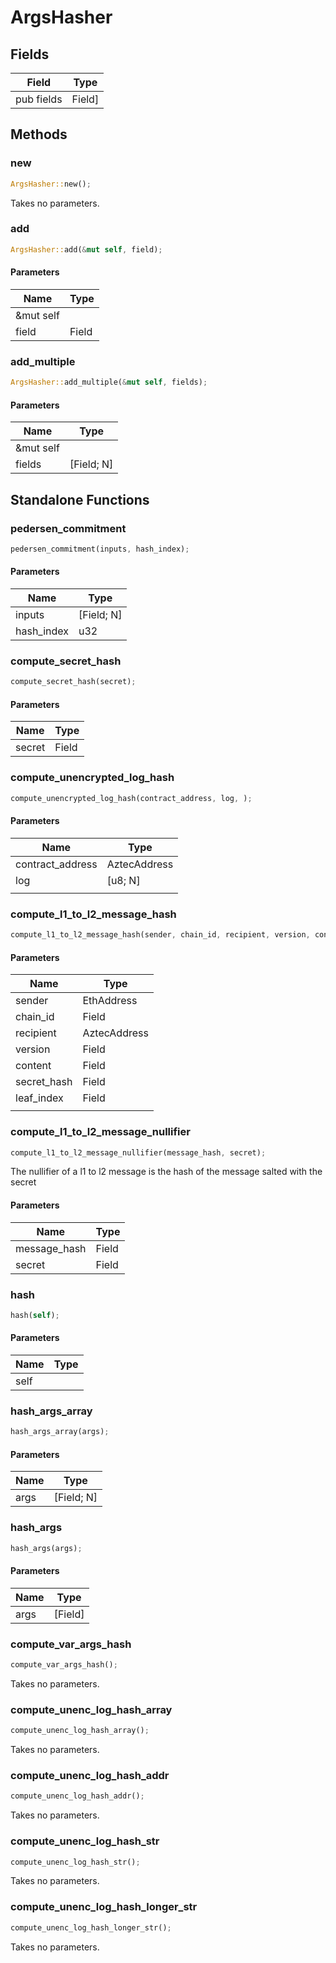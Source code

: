 # ArgsHasher

## Fields
| Field | Type |
| --- | --- |
| pub fields | Field] |

## Methods

### new

```rust
ArgsHasher::new();
```

Takes no parameters.

### add

```rust
ArgsHasher::add(&mut self, field);
```

#### Parameters
| Name | Type |
| --- | --- |
| &mut self |  |
| field | Field |

### add_multiple

```rust
ArgsHasher::add_multiple(&mut self, fields);
```

#### Parameters
| Name | Type |
| --- | --- |
| &mut self |  |
| fields | [Field; N] |

## Standalone Functions

### pedersen_commitment

```rust
pedersen_commitment(inputs, hash_index);
```

#### Parameters
| Name | Type |
| --- | --- |
| inputs | [Field; N] |
| hash_index | u32 |

### compute_secret_hash

```rust
compute_secret_hash(secret);
```

#### Parameters
| Name | Type |
| --- | --- |
| secret | Field |

### compute_unencrypted_log_hash

```rust
compute_unencrypted_log_hash(contract_address, log, );
```

#### Parameters
| Name | Type |
| --- | --- |
| contract_address | AztecAddress |
| log | [u8; N] |
|  |  |

### compute_l1_to_l2_message_hash

```rust
compute_l1_to_l2_message_hash(sender, chain_id, recipient, version, content, secret_hash, leaf_index, );
```

#### Parameters
| Name | Type |
| --- | --- |
| sender | EthAddress |
| chain_id | Field |
| recipient | AztecAddress |
| version | Field |
| content | Field |
| secret_hash | Field |
| leaf_index | Field |
|  |  |

### compute_l1_to_l2_message_nullifier

```rust
compute_l1_to_l2_message_nullifier(message_hash, secret);
```

The nullifier of a l1 to l2 message is the hash of the message salted with the secret

#### Parameters
| Name | Type |
| --- | --- |
| message_hash | Field |
| secret | Field |

### hash

```rust
hash(self);
```

#### Parameters
| Name | Type |
| --- | --- |
| self |  |

### hash_args_array

```rust
hash_args_array(args);
```

#### Parameters
| Name | Type |
| --- | --- |
| args | [Field; N] |

### hash_args

```rust
hash_args(args);
```

#### Parameters
| Name | Type |
| --- | --- |
| args | [Field] |

### compute_var_args_hash

```rust
compute_var_args_hash();
```

Takes no parameters.

### compute_unenc_log_hash_array

```rust
compute_unenc_log_hash_array();
```

Takes no parameters.

### compute_unenc_log_hash_addr

```rust
compute_unenc_log_hash_addr();
```

Takes no parameters.

### compute_unenc_log_hash_str

```rust
compute_unenc_log_hash_str();
```

Takes no parameters.

### compute_unenc_log_hash_longer_str

```rust
compute_unenc_log_hash_longer_str();
```

Takes no parameters.

